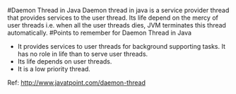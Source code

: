 #Daemon Thread in Java
Daemon thread in java is a service provider thread that provides services to the user thread. Its life depend on the mercy of user threads i.e. when all the user threads dies, JVM terminates this thread automatically.
#Points to remember for Daemon Thread in Java
* It provides services to user threads for background supporting tasks. It has no role in life than to serve user threads.
* Its life depends on user threads.
* It is a low priority thread.

Ref: 
http://www.javatpoint.com/daemon-thread
